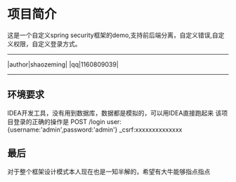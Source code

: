 # 项目简介
这是一个自定义spring security框架的demo,支持前后端分离，自定义错误,自定义权限，自定义登录方式。

<hr/>

|author|shaozeming|
|qq|1160809039|

<hr/>

## 环境要求
IDEA开发工具，没有用到数据库，数据都是模拟的，可以用IDEA直接跑起来
该项目登录的正确的操作是
POST  /login 
       user:{username:'admin',password:'admin'}
       _csrf:xxxxxxxxxxxxxx 

## 最后
对于整个框架设计模式本人现在也是一知半解的，希望有大牛能够指点指点
